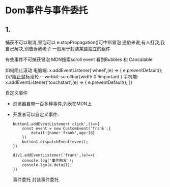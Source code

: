 # Dom事件与事件委托
## 1.
捕获不可以取消,冒泡可以
e.stopPropagation()可中断冒泡
通俗来说,有人打我,我自己解决,别告诉我老子
一般用于封装某些独立的组件

有些事件不可捕获冒泡
MDN搜索scroll event  看到Bubbles 和 Cancalable

如何阻止滚动
电脑端:
x.addEventListener('wheel',(e) => {
    e.preventDefault();
})//阻止鼠标滚轮
::-webkit-scrollbar{width:0 !important }
手机端:
x.addEventListener('touchstart',(e) => {
    e.preventDefault();
})

自定义事件
* 浏览器自带一百多种事件,列表在MDN上
* 开发者可以自定义事件:
  ```
  button1.addEventListener('click',()=>{
      const event = new CustomEvent('frank',{
          detail:{name:'frank',age:18}
      })
      button1.dispatchEvent(event);
  })

  div1.addEventListener('frank',(e)=>{
      console.log('事件触发');
      console.lgo(e.detail);
  })
  ```

  事件委托
  封装事件委托